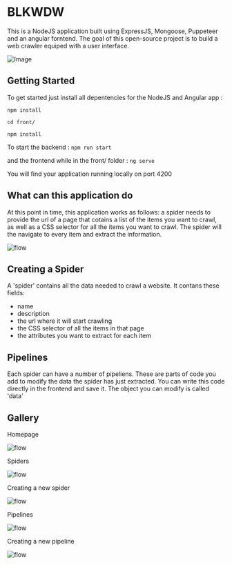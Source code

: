 # BLKWDW

This is a NodeJS application built using ExpressJS, Mongoose, Puppeteer and an angular forntend. The goal of this open-source project is to build a web crawler equiped with a user interface. 

![Image](/public/images/spider.svg)

## Getting Started

To get started just install all depentencies for the NodeJS and Angular app :

 `npm install`
 
 `cd front/`
 
 `npm install`

To start the backend : `npm run start`

and the frontend while in the front/ folder : `ng serve`

You will find your application running locally on port 4200

## What can this application do

At this point in time, this application works as follows: a spider needs to provide the url of a page that cotains a list of the items you want to crawl, as well as a CSS selector for all the items you want to crawl. The spider will the navigate to every item and extract the information.



![flow](/public/images/flow.png)

## Creating a Spider

A 'spider' contains all the data needed to crawl a  website. It contans these fields: 

- name 
- description
- the url where it will start crawling
- the CSS selector of all the items in that page
- the attributes you want to extract for each item


## Pipelines 

Each spider can have a number of pipeliens. These are parts of code you add to modify the data the spider has just extracted. You can write this code directly in the frontend and save it. The object you can modify is called 'data'


## Gallery 

Homepage

![flow](/public/images/home.png)

Spiders

![flow](/public/images/spiders.png)

Creating a new spider

![flow](/public/images/newSpider.png)

Pipelines

![flow](/public/images/pipelines.png)

Creating a new pipeline

![flow](/public/images/pipelineEditor.png)
